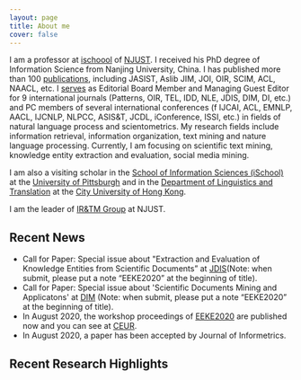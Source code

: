 ```yaml
---
layout: page
title: About me
cover: false
---
```

I am a professor at [ischoool](http://ischool.njust.edu.cn/) of [NJUST](http://english.njust.edu.cn/). I received his PhD degree of Information Science from Nanjing University, China. I has published more than 100 [publications](https://chengzhizhang.github.io/papers/), including JASIST, Aslib JIM, JOI, OIR, SCIM, ACL, NAACL, etc. I [serves](https://chengzhizhang.github.io/service/) as Editorial Board Member and Managing Guest Editor for 9 international journals (Patterns, OIR, TEL, IDD, NLE, JDIS, DIM, DI, etc.) and PC members of several international conferences (f IJCAI, ACL, EMNLP, AACL, IJCNLP, NLPCC, ASIS&T, JCDL, iConference, ISSI, etc.) in fields of natural language process and scientometrics.
My research fields include information retrieval, information organization, text mining and nature language processing. Currently, I am focusing on scientific text mining, knowledge entity extraction and evaluation, social media mining. 

I am also a visiting scholar in the [School of Information Sciences (iSchool)](http://ischool.pitt.edu/) at the [University of Pittsburgh](http://www.pitt.edu/) and in the [Department of Linguistics and Translation](lt.cityu.edu.hk/) at the [City University of Hong Kong](https://www.cityu.edu.hk/).

I am the leader of [IR&TM Group](https://chengzhizhang.github.io/collaborators/) at NJUST.

 
## Recent News
* Call for Paper: Special issue about "Extraction and Evaluation of Knowledge Entities from Scientific Documents” at [JDIS](http://manu47.magtech.com.cn/Jwk3_jdis/EN/news/news1.shtml)(Note: when submit, please put a note “EEKE2020” at the beginning of title).
* Call for Paper: Special issue about 'Scientific Documents Mining and Applicatons' at [DIM](https://www.editorialmanager.com/dim/default.aspx) (Note: when submit, please put a note “EEKE2020” at the beginning of title).
* In August 2020, the workshop proceedings of [EEKE2020](https://eeke2020.github.io/) are published now and you can see at [CEUR](http://ceur-ws.org/Vol-2658/).
* In August 2020, a paper has been accepted by Journal of Informetrics.

## Recent Research Highlights
 



 



